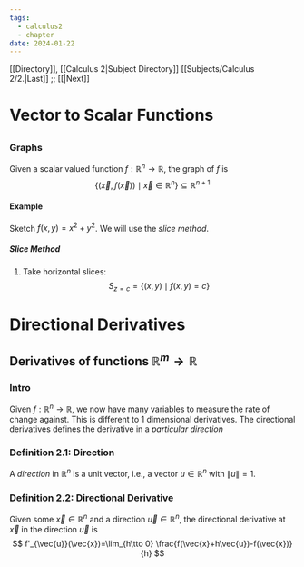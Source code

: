 ```yaml
---
tags:
  - calculus2
  - chapter
date: 2024-01-22
---
```

[[Directory]], [[Calculus 2|Subject Directory]]
[[Subjects/Calculus 2/2.|Last]] ;; [[|Next]]
# Vector to Scalar Functions
## 
### Graphs
Given a scalar valued function $f:\mathbb{R}^{n}\to{}\mathbb{R} {}$, the graph of $f$ is
$$
\{ (\vec{x},\, f(\vec{x})) \mid \vec{x} \in \mathbb{R}^{n} \} \subseteq \mathbb{R}^{n+1}
$$
#### Example
Sketch ${} f(x,\, y)=x^{2}+y^{2} {}$. We will use the *slice method*.
##### Slice Method
1. Take horizontal slices:
$$
S_{z=c}=\{ (x,\, y)\mid f(x,\, y)=c \}
$$
# Directional Derivatives
## Derivatives of functions ${} \mathbb{R}^{m}\to{}\mathbb{R} {}$
### Intro 
Given ${} f:\mathbb{R}^{n}\to{}\mathbb{R} {}$, we now have many variables to measure the rate of change against. This is different to 1 dimensional derivatives. The directional derivatives defines the derivative in a *particular direction*
### Definition 2.1: Direction
A *direction* in ${} \mathbb{R}^{n} {}$ is a unit vector, i.e., a vector ${} u \in \mathbb{R}^{n} {}$ with ${} \lVert u \rVert =1 {}$.
### Definition 2.2: Directional Derivative
Given some ${} \vec{x} \in \mathbb{R}^{n} {}$ and a direction ${} \vec{u} \in \mathbb{R}^{n} {}$, the directional derivative at ${} \vec{x} {}$ in the direction ${} \vec{u} {}$ is
$$
f'_{\vec{u}}(\vec{x})=\lim_{h\tto 0} \frac{f(\vec{x}+h\vec{u})-f(\vec{x})}{h} 
$$
